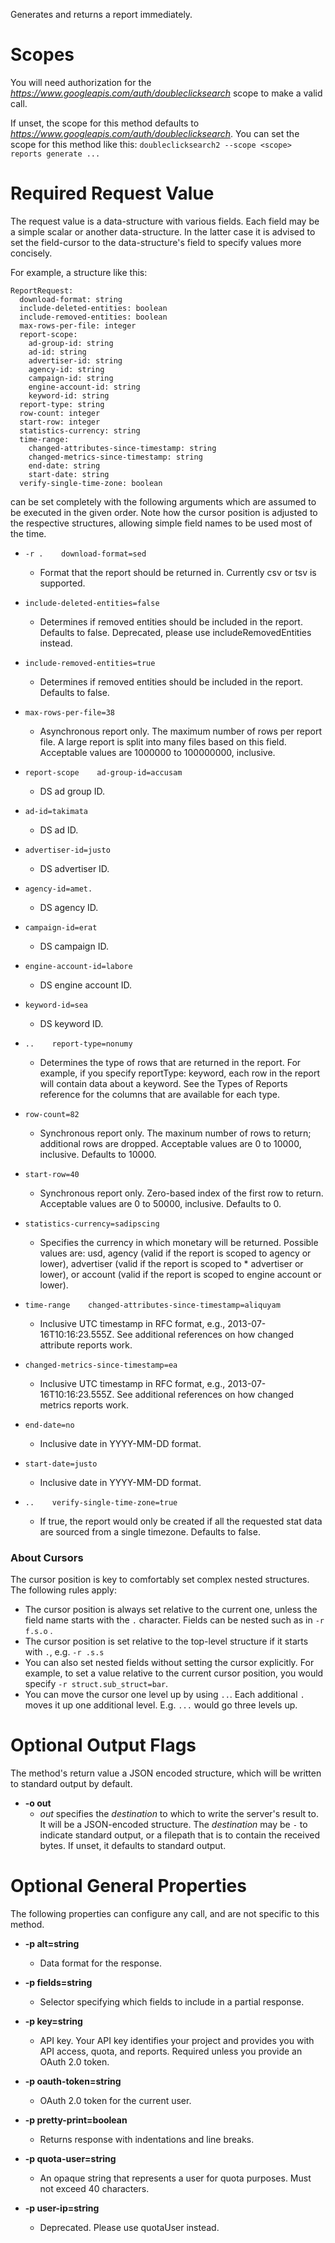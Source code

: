 Generates and returns a report immediately.
# Scopes

You will need authorization for the *https://www.googleapis.com/auth/doubleclicksearch* scope to make a valid call.

If unset, the scope for this method defaults to *https://www.googleapis.com/auth/doubleclicksearch*.
You can set the scope for this method like this: `doubleclicksearch2 --scope <scope> reports generate ...`
# Required Request Value

The request value is a data-structure with various fields. Each field may be a simple scalar or another data-structure.
In the latter case it is advised to set the field-cursor to the data-structure's field to specify values more concisely.

For example, a structure like this:
```
ReportRequest:
  download-format: string
  include-deleted-entities: boolean
  include-removed-entities: boolean
  max-rows-per-file: integer
  report-scope:
    ad-group-id: string
    ad-id: string
    advertiser-id: string
    agency-id: string
    campaign-id: string
    engine-account-id: string
    keyword-id: string
  report-type: string
  row-count: integer
  start-row: integer
  statistics-currency: string
  time-range:
    changed-attributes-since-timestamp: string
    changed-metrics-since-timestamp: string
    end-date: string
    start-date: string
  verify-single-time-zone: boolean

```

can be set completely with the following arguments which are assumed to be executed in the given order. Note how the cursor position is adjusted to the respective structures, allowing simple field names to be used most of the time.

* `-r .    download-format=sed`
    - Format that the report should be returned in. Currently csv or tsv is supported.
* `include-deleted-entities=false`
    - Determines if removed entities should be included in the report. Defaults to false. Deprecated, please use includeRemovedEntities instead.
* `include-removed-entities=true`
    - Determines if removed entities should be included in the report. Defaults to false.
* `max-rows-per-file=38`
    - Asynchronous report only. The maximum number of rows per report file. A large report is split into many files based on this field. Acceptable values are 1000000 to 100000000, inclusive.
* `report-scope    ad-group-id=accusam`
    - DS ad group ID.
* `ad-id=takimata`
    - DS ad ID.
* `advertiser-id=justo`
    - DS advertiser ID.
* `agency-id=amet.`
    - DS agency ID.
* `campaign-id=erat`
    - DS campaign ID.
* `engine-account-id=labore`
    - DS engine account ID.
* `keyword-id=sea`
    - DS keyword ID.

* `..    report-type=nonumy`
    - Determines the type of rows that are returned in the report. For example, if you specify reportType: keyword, each row in the report will contain data about a keyword. See the Types of Reports reference for the columns that are available for each type.
* `row-count=82`
    - Synchronous report only. The maxinum number of rows to return; additional rows are dropped. Acceptable values are 0 to 10000, inclusive. Defaults to 10000.
* `start-row=40`
    - Synchronous report only. Zero-based index of the first row to return. Acceptable values are 0 to 50000, inclusive. Defaults to 0.
* `statistics-currency=sadipscing`
    - Specifies the currency in which monetary will be returned. Possible values are: usd, agency (valid if the report is scoped to agency or lower), advertiser (valid if the report is scoped to * advertiser or lower), or account (valid if the report is scoped to engine account or lower).
* `time-range    changed-attributes-since-timestamp=aliquyam`
    - Inclusive UTC timestamp in RFC format, e.g., 2013-07-16T10:16:23.555Z. See additional references on how changed attribute reports work.
* `changed-metrics-since-timestamp=ea`
    - Inclusive UTC timestamp in RFC format, e.g., 2013-07-16T10:16:23.555Z. See additional references on how changed metrics reports work.
* `end-date=no`
    - Inclusive date in YYYY-MM-DD format.
* `start-date=justo`
    - Inclusive date in YYYY-MM-DD format.

* `..    verify-single-time-zone=true`
    - If true, the report would only be created if all the requested stat data are sourced from a single timezone. Defaults to false.


### About Cursors

The cursor position is key to comfortably set complex nested structures. The following rules apply:

* The cursor position is always set relative to the current one, unless the field name starts with the `.` character. Fields can be nested such as in `-r f.s.o` .
* The cursor position is set relative to the top-level structure if it starts with `.`, e.g. `-r .s.s`
* You can also set nested fields without setting the cursor explicitly. For example, to set a value relative to the current cursor position, you would specify `-r struct.sub_struct=bar`.
* You can move the cursor one level up by using `..`. Each additional `.` moves it up one additional level. E.g. `...` would go three levels up.


# Optional Output Flags

The method's return value a JSON encoded structure, which will be written to standard output by default.

* **-o out**
    - *out* specifies the *destination* to which to write the server's result to.
      It will be a JSON-encoded structure.
      The *destination* may be `-` to indicate standard output, or a filepath that is to contain the received bytes.
      If unset, it defaults to standard output.
# Optional General Properties

The following properties can configure any call, and are not specific to this method.

* **-p alt=string**
    - Data format for the response.

* **-p fields=string**
    - Selector specifying which fields to include in a partial response.

* **-p key=string**
    - API key. Your API key identifies your project and provides you with API access, quota, and reports. Required unless you provide an OAuth 2.0 token.

* **-p oauth-token=string**
    - OAuth 2.0 token for the current user.

* **-p pretty-print=boolean**
    - Returns response with indentations and line breaks.

* **-p quota-user=string**
    - An opaque string that represents a user for quota purposes. Must not exceed 40 characters.

* **-p user-ip=string**
    - Deprecated. Please use quotaUser instead.
